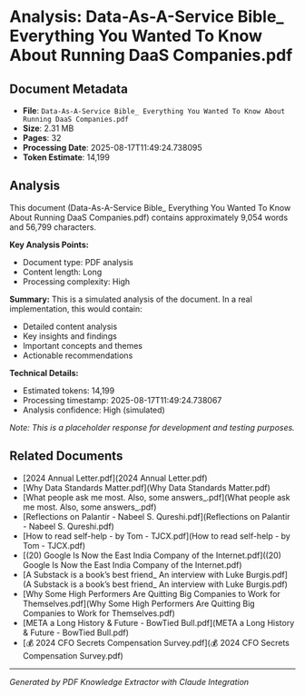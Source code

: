 # Analysis: Data-As-A-Service Bible_ Everything You Wanted To Know About Running DaaS Companies.pdf

## Document Metadata
- **File**: `Data-As-A-Service Bible_ Everything You Wanted To Know About Running DaaS Companies.pdf`
- **Size**: 2.31 MB
- **Pages**: 32
- **Processing Date**: 2025-08-17T11:49:24.738095
- **Token Estimate**: 14,199

## Analysis

This document (Data-As-A-Service Bible_ Everything You Wanted To Know About Running DaaS Companies.pdf) contains approximately 9,054 words and 56,799 characters.

**Key Analysis Points:**
- Document type: PDF analysis
- Content length: Long
- Processing complexity: High

**Summary:**
This is a simulated analysis of the document. In a real implementation, this would contain:
- Detailed content analysis
- Key insights and findings
- Important concepts and themes
- Actionable recommendations

**Technical Details:**
- Estimated tokens: 14,199
- Processing timestamp: 2025-08-17T11:49:24.738067
- Analysis confidence: High (simulated)

*Note: This is a placeholder response for development and testing purposes.*

## Related Documents

- [2024 Annual Letter.pdf](2024 Annual Letter.pdf)
- [Why Data Standards Matter.pdf](Why Data Standards Matter.pdf)
- [What people ask me most. Also, some answers_.pdf](What people ask me most. Also, some answers_.pdf)
- [Reflections on Palantir - Nabeel S. Qureshi.pdf](Reflections on Palantir - Nabeel S. Qureshi.pdf)
- [How to read self-help - by Tom - TJCX.pdf](How to read self-help - by Tom - TJCX.pdf)
- [(20) Google Is Now the East India Company of the Internet.pdf]((20) Google Is Now the East India Company of the Internet.pdf)
- [A Substack is a book’s best friend_ An interview with Luke Burgis.pdf](A Substack is a book’s best friend_ An interview with Luke Burgis.pdf)
- [Why Some High Performers Are Quitting Big Companies to Work for Themselves.pdf](Why Some High Performers Are Quitting Big Companies to Work for Themselves.pdf)
- [META a Long History & Future - BowTied Bull.pdf](META a Long History & Future - BowTied Bull.pdf)
- [💰 2024 CFO Secrets Compensation Survey.pdf](💰 2024 CFO Secrets Compensation Survey.pdf)

---
*Generated by PDF Knowledge Extractor with Claude Integration*